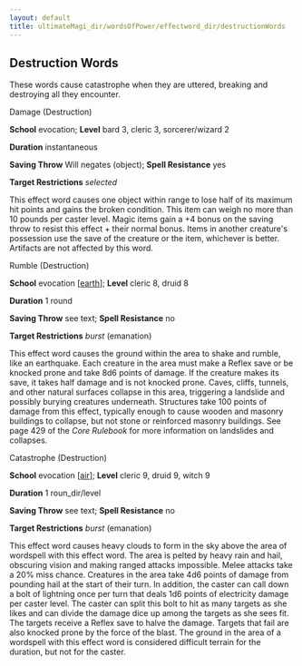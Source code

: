 ```yaml
---
layout: default
title: ultimateMagi_dir/wordsOfPower/effectword_dir/destructionWords
---
```

## Destruction Words

These words cause catastrophe when they are uttered, breaking and destroying all they encounter.

Damage (Destruction)

**School** evocation; **Level** bard 3, cleric 3, sorcerer/wizard 2

**Duration** instantaneous

**Saving Throw** Will negates (object); **Spell Resistance** yes

**Target Restrictions** _selected_

This effect word causes one object within range to lose half of its maximum hit points and gains the broken condition. This item can weigh no more than 10 pounds per caster level. Magic items gain a +4 bonus on the saving throw to resist this effect + their normal bonus. Items in another creature's possession use the save of the creature or the item, whichever is better. Artifacts are not affected by this word.

Rumble (Destruction)

**School** evocation [[earth](monster_dir/creatureTypes#_earth-subtype)]; **Level** cleric 8, druid 8

**Duration** 1 round

**Saving Throw** see text; **Spell Resistance** no

**Target Restrictions** _burst_ (emanation)

This effect word causes the ground within the area to shake and rumble, like an earthquake. Each creature in the area must make a Reflex save or be knocked prone and take 8d6 points of damage. If the creature makes its save, it takes half damage and is not knocked prone. Caves, cliffs, tunnels, and other natural surfaces collapse in this area, triggering a landslide and possibly burying creatures underneath. Structures take 100 points of damage from this effect, typically enough to cause wooden and masonry buildings to collapse, but not stone or reinforced masonry buildings. See page 429 of the _Core Rulebook_ for more information on landslides and collapses.

Catastrophe (Destruction)

**School** evocation [[air](monsters/creatureTypes#_air-subtype)]; **Level** cleric 9, druid 9, witch 9

**Duration** 1 roun_dir/level

**Saving Throw** see text; **Spell Resistance** no

**Target Restrictions** _burst_ (emanation)

This effect word causes heavy clouds to form in the sky above the area of wordspell with this effect word. The area is pelted by heavy rain and hail, obscuring vision and making ranged attacks impossible. Melee attacks take a 20% miss chance. Creatures in the area take 4d6 points of damage from pounding hail at the start of their turn. In addition, the caster can call down a bolt of lightning once per turn that deals 1d6 points of electricity damage per caster level. The caster can split this bolt to hit as many targets as she likes and can divide the damage dice up among the targets as she sees fit. The targets receive a Reflex save to halve the damage. Targets that fail are also knocked prone by the force of the blast. The ground in the area of a wordspell with this effect word is considered difficult terrain for the duration, but not for the caster.

